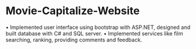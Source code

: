 # Movie-Capitalize-Website
•   Implemented user interface using bootstrap with ASP.NET, designed and built database with C# and SQL server.
•   Implemented services like film searching, ranking, providing comments and feedback.
